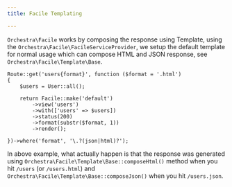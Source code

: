 ```yaml
---
title: Facile Templating

---
```


`Orchestra\Facile` works by composing the response using Template, using the `Orchestra\Facile\FacileServiceProvider`, we setup the default template for normal usage which can compose HTML and JSON response, see `Orchestra\Facile\Template\Base`.

	Route::get('users{format}', function ($format = '.html')
	{
		$users = User::all();

		return Facile::make('default')
			->view('users')
			->with(['users' => $users])
			->status(200)
			->format(substr($format, 1))
			->render();

	})->where('format', '\.?(json|html)?');

In above example, what actually happen is that the response was generated using `Orchestra\Facile\Template\Base::composeHtml()` method when you hit `/users` (or `/users.html`) and `Orchestra\Facile\Template\Base::composeJson()` when you hit `/users.json`.
